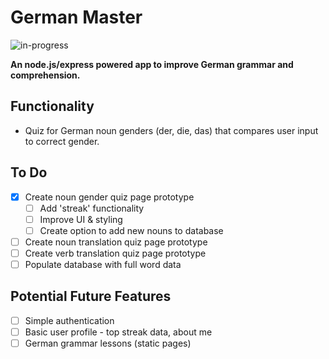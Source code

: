 # German Master
![in-progress](https://img.shields.io/badge/status-in%20progress-yellow)

**An node.js/express powered app to improve German grammar and comprehension.**


## Functionality
- Quiz for German noun genders (der, die, das) that compares user input to correct gender.  

## To Do  
- [x] Create noun gender quiz page prototype
    - [ ] Add 'streak' functionality
    - [ ] Improve UI & styling
    - [ ] Create option to add new nouns to database
- [ ] Create noun translation quiz page prototype
- [ ] Create verb translation quiz page prototype
- [ ] Populate database with full word data

## Potential Future Features
- [ ] Simple authentication
- [ ] Basic user profile - top streak data, about me
- [ ] German grammar lessons (static pages)